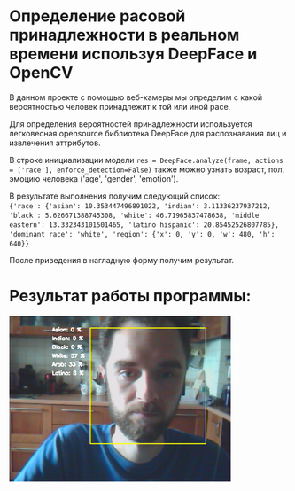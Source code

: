 # Определение расовой принадлежности в реальном времени используя DeepFace и OpenCV  
В данном проекте с помощью веб-камеры мы определим с какой вероятностью человек принадлежит к той или иной расе.  

Для определения вероятностей принадлежности используется легковесная opensource библиотека DeepFace для распознавания лиц и извлечения аттрибутов.  

В строке инициализации модели 
`res = DeepFace.analyze(frame, actions = ['race'], enforce_detection=False)` также можно узнать возраст, пол, эмоцию человека ('age', 'gender', 'emotion').  

В результате выполнения получим следующий список:  
`{'race': {'asian': 10.353447496891022, 'indian': 3.11336237937212, 'black': 5.626671388745308, 'white': 46.71965837478638, 'middle eastern': 13.332343101501465, 'latino hispanic': 20.85452526807785}, 'dominant_race': 'white', 'region': {'x': 0, 'y': 0, 'w': 480, 'h': 640}}`  

После приведения в нагладную форму получим результат.

# Результат работы программы:  
<img src="DeepFace_emotion.png" width="400"/>  
